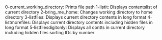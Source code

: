 0-current_working_directory: Prints file path
1-listit: Displays contentslist of current directory
2-bring_me_home: Changes working directory to home directory
3-listfiles: Displays current directory contents in long format
4-listmorefiles: Displays current directory contents including hidden files in long format
5-listfilesdigitonly: Displays all contts in current directory including hidden files sorting IDs by number
